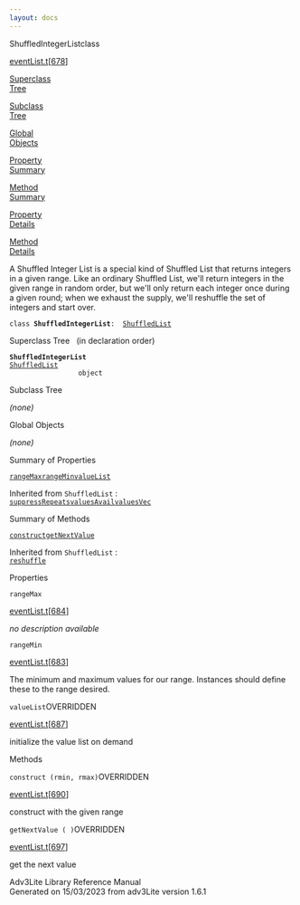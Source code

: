 ```yaml
---
layout: docs
---
```

<span class="title">ShuffledIntegerList</span><span class="type">class</span>

[eventList.t](../file/eventList.t.html)\[[678](../source/eventList.t.html#678)\]

[Superclass  
Tree](#_SuperClassTree_)

[Subclass  
Tree](#_SubClassTree_)

[Global  
Objects](#_ObjectSummary_)

[Property  
Summary](#_PropSummary_)

[Method  
Summary](#_MethodSummary_)

[Property  
Details](#_Properties_)

[Method  
Details](#_Methods_)



A Shuffled Integer List is a special kind of Shuffled List that returns
integers in a given range. Like an ordinary Shuffled List, we'll return
integers in the given range in random order, but we'll only return each
integer once during a given round; when we exhaust the supply, we'll
reshuffle the set of integers and start over.

`class `**`ShuffledIntegerList`**` :   `[`ShuffledList`](../object/ShuffledList.html)



<span id="_SuperClassTree_"></span>



<span class="hdln">Superclass Tree</span>   (in declaration order)



**`ShuffledIntegerList`**  
[`ShuffledList`](../object/ShuffledList.html)  
`                 object`  
<span id="_SubClassTree_"></span>



<span class="hdln">Subclass Tree</span>  



*(none)* <span id="_ObjectSummary_"></span>



<span class="hdln">Global Objects</span>  



*(none)* <span id="_PropSummary_"></span>



<span class="hdln">Summary of Properties</span>  



[`rangeMax`](#rangeMax)[`rangeMin`](#rangeMin)[`valueList`](#valueList)

Inherited from `ShuffledList` :  
[`suppressRepeats`](../object/ShuffledList.html#suppressRepeats)[`valuesAvail`](../object/ShuffledList.html#valuesAvail)[`valuesVec`](../object/ShuffledList.html#valuesVec)

<span id="_MethodSummary_"></span>



<span class="hdln">Summary of Methods</span>  



[`construct`](#construct)[`getNextValue`](#getNextValue)

Inherited from `ShuffledList` :  
[`reshuffle`](../object/ShuffledList.html#reshuffle)

<span id="_Properties_"></span>



<span class="hdln">Properties</span>  



<span id="rangeMax"></span>

`rangeMax`

[eventList.t](../file/eventList.t.html)\[[684](../source/eventList.t.html#684)\]



*no description available*



<span id="rangeMin"></span>

`rangeMin`

[eventList.t](../file/eventList.t.html)\[[683](../source/eventList.t.html#683)\]



The minimum and maximum values for our range. Instances should define
these to the range desired.



<span id="valueList"></span>

`valueList`<span class="rem">OVERRIDDEN</span>

[eventList.t](../file/eventList.t.html)\[[687](../source/eventList.t.html#687)\]



initialize the value list on demand



<span id="_Methods_"></span>



<span class="hdln">Methods</span>  



<span id="construct"></span>

`construct (rmin, rmax)`<span class="rem">OVERRIDDEN</span>

[eventList.t](../file/eventList.t.html)\[[690](../source/eventList.t.html#690)\]



construct with the given range



<span id="getNextValue"></span>

`getNextValue ( )`<span class="rem">OVERRIDDEN</span>

[eventList.t](../file/eventList.t.html)\[[697](../source/eventList.t.html#697)\]



get the next value





Adv3Lite Library Reference Manual  
Generated on 15/03/2023 from adv3Lite version 1.6.1


